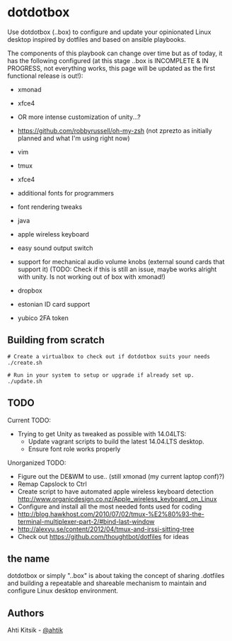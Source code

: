 dotdotbox
=========

Use dotdotbox (..box) to configure and update your opinionated Linux desktop inspired by dotfiles and based on ansible playbooks.

The components of this playbook can change over time but as of today, it has the following configured (at this stage ..box is INCOMPLETE & IN PROGRESS, not everything works, this page will be updated as the first functional release is out!):

 * xmonad
 * xfce4
 * OR more intense customization of unity...?

 * https://github.com/robbyrussell/oh-my-zsh (not zprezto as initially planned and what I'm using right now)
 * vim
 * tmux
 * xfce4
 * additional fonts for programmers
 * font rendering tweaks
 * java
 * apple wireless keyboard
 * easy sound output switch
 * support for mechanical audio volume knobs (external sound cards that support it) (TODO: Check if this is still an issue, maybe works alright with unity. Is not working out of box with xmonad!)
 * dropbox
 * estonian ID card support
 * yubico 2FA token

Building from scratch
---------------------
```
# Create a virtualbox to check out if dotdotbox suits your needs
./create.sh

# Run in your system to setup or upgrade if already set up.
./update.sh
```

TODO
----
Current TODO:
- Trying to get Unity as tweaked as possible with 14.04LTS:
  - Update vagrant scripts to build the latest 14.04.LTS desktop.
  - Ensure font role works properly

Unorganized TODO:
- Figure out the DE&WM to use.. (still xmonad (my current laptop conf)?)
- Remap Capslock to Ctrl
- Create script to have automated apple wireless keyboard detection
http://www.organicdesign.co.nz/Apple_wireless_keyboard_on_Linux
- Configure and install all the most needed fonts used for coding
- http://blog.hawkhost.com/2010/07/02/tmux-%E2%80%93-the-terminal-multiplexer-part-2/#bind-last-window
- http://alexyu.se/content/2012/04/tmux-and-irssi-sitting-tree
- Check out https://github.com/thoughtbot/dotfiles for ideas

the name
--------
dotdotbox or simply "..box" is about taking the concept of sharing .dotfiles and building a repeatable and shareable mechanism to maintain and configure Linux desktop environment.


Authors
--------
Ahti Kitsik - [@ahtik](http://twitter.com/ahtik)

